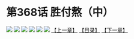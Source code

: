 # 第368话 胜付熬（中）
![](https://mhpic.xiaomingtaiji.net/comic/D/斗破苍穹拆分版/368话/1.jpg-zymk.middle.webp)
![](https://mhpic.xiaomingtaiji.net/comic/D/斗破苍穹拆分版/368话/2.jpg-zymk.middle.webp)
![](https://mhpic.xiaomingtaiji.net/comic/D/斗破苍穹拆分版/368话/3.jpg-zymk.middle.webp)
![](https://mhpic.xiaomingtaiji.net/comic/D/斗破苍穹拆分版/368话/4.jpg-zymk.middle.webp)
![](https://mhpic.xiaomingtaiji.net/comic/D/斗破苍穹拆分版/368话/5.jpg-zymk.middle.webp)
![](https://mhpic.xiaomingtaiji.net/comic/D/斗破苍穹拆分版/368话/6.jpg-zymk.middle.webp)
[【上一章】](./367.md)
[【目录】](./README.md)
[【下一章】](./369.md)
